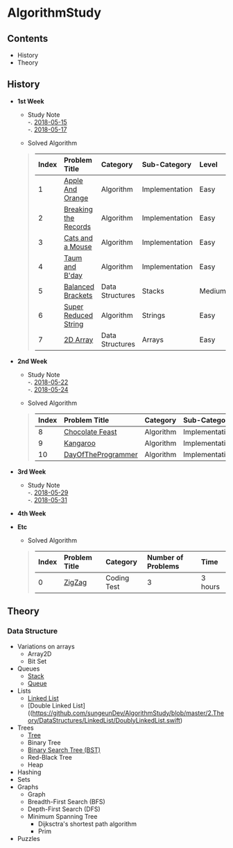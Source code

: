 # AlgorithmStudy
## Contents
- History
- Theory

## History
- **1st Week**
    - Study Note  
    -. [2018-05-15](https://github.com/sungeunDev/AlgorithmStudy/blob/master/0.DailyStudyNote/180515.md)  
    -. [2018-05-17](https://github.com/sungeunDev/AlgorithmStudy/blob/master/0.DailyStudyNote/180517.md)    


    - Solved Algorithm
    > | Index | Problem Title | Category | Sub-Category | Level |
    > | :--- | :--- | :--- | :--- | :--- |
    > | 1 | [Apple And Orange](https://github.com/sungeunDev/AlgorithmStudy/tree/master/1.SolvedAlgorithm/1.AppleAndOrange) | Algorithm | Implementation | Easy |
    > | 2 | [Breaking the Records](https://github.com/sungeunDev/AlgorithmStudy/tree/master/1.SolvedAlgorithm/2.BreakTheRecords) | Algorithm | Implementation | Easy |
    > | 3 | [Cats and a Mouse](https://github.com/sungeunDev/AlgorithmStudy/tree/master/1.SolvedAlgorithm/3.CatsAndAMouse) | Algorithm | Implementation | Easy |
    > | 4 | [Taum and B'day](https://github.com/sungeunDev/AlgorithmStudy/tree/master/1.SolvedAlgorithm/4.TaumAndBDay) | Algorithm | Implementation | Easy |
    > | 5 | [Balanced Brackets](https://github.com/sungeunDev/AlgorithmStudy/tree/master/1.SolvedAlgorithm/5.BalancedBrackets) | Data Structures | Stacks | Medium |
    > | 6 | [Super Reduced String](https://github.com/sungeunDev/AlgorithmStudy/tree/master/1.SolvedAlgorithm/6.SuperReducedString) | Algorithm | Strings | Easy |
    > | 7 | [2D Array](https://github.com/sungeunDev/AlgorithmStudy/tree/master/1.SolvedAlgorithm/7.2DArray) | Data Structures | Arrays | Easy |

- **2nd Week**
    - Study Note  
    -. [2018-05-22](https://github.com/sungeunDev/AlgorithmStudy/blob/master/0.DailyStudyNote/180522.md)  
    -. [2018-05-24](https://github.com/sungeunDev/AlgorithmStudy/blob/master/0.DailyStudyNote/180524.md)  

    - Solved Algorithm
    > | Index | Problem Title | Category | Sub-Category | Level |
    > | :--- | :--- | :--- | :--- | :--- |
    > | 8 | [Chocolate Feast](https://github.com/sungeunDev/AlgorithmStudy/tree/master/1.SolvedAlgorithm/8.ChocolateFeast) | Algorithm | Implementation | Easy |
    > | 9 | [Kangaroo](https://github.com/sungeunDev/AlgorithmStudy/tree/master/1.SolvedAlgorithm/9.Kangaroo) | Algorithm | Implementation | Easy |
    > | 10 | [DayOfTheProgrammer](https://github.com/sungeunDev/AlgorithmStudy/tree/master/1.SolvedAlgorithm/10.DayOfTheProgrammer) | Algorithm | Implementation | Easy |

- **3rd Week**
   - Study Note  
    -. [2018-05-29](https://github.com/sungeunDev/AlgorithmStudy/blob/master/0.DailyStudyNote/180529.md)  
    -. [2018-05-31]()


- **4th Week**

- **Etc**
    - Solved Algorithm 
    
    > | Index | Problem Title | Category | Number of Problems | Time |
    > | :--- | :--- | :--- | :--- | :--- |
    > | 0 | [ZigZag](https://github.com/sungeunDev/AlgorithmStudy/tree/master/1.SolvedAlgorithm/0.ZigZag) | Coding Test | 3 | 3 hours |



## Theory

### Data Structure
- Variations on arrays
    + Array2D
    + Bit Set
- Queues
    + [Stack](https://github.com/sungeunDev/AlgorithmStudy/blob/master/2.Theory/DataStructures/Stack/Stack.swift)
    + [Queue](https://github.com/sungeunDev/AlgorithmStudy/blob/master/2.Theory/DataStructures/Queue/Queue.swift)
- Lists
    + [Linked List](https://github.com/sungeunDev/AlgorithmStudy/blob/master/2.Theory/DataStructures/LinkedList/LinkedList.swift)
    + [Double Linked List]((https://github.com/sungeunDev/AlgorithmStudy/blob/master/2.Theory/DataStructures/LinkedList/DoublyLinkedList.swift)
- Trees
    + [Tree](https://github.com/sungeunDev/AlgorithmStudy/tree/master/2.Theory/DataStructures/Tree)
    + Binary Tree
    + [Binary Search Tree (BST)](https://github.com/sungeunDev/AlgorithmStudy/tree/master/2.Theory/DataStructures/BinarySearchTree)
    + Red-Black Tree
    + Heap
- Hashing
- Sets
- Graphs
    + Graph
    + Breadth-First Search (BFS)
    + Depth-First Search (DFS)
    + Minimum Spanning Tree
        + Dijksctra's shortest path algorithm
        + Prim 
- Puzzles



